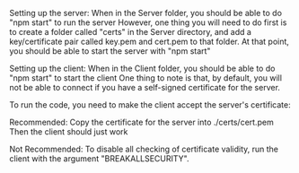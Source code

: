 Setting up the server:
  When in the Server folder, you should be able to do "npm start" to run the server
However, one thing you will need to do first is to create a folder called "certs"
in the Server directory, and add a key/certificate pair called key.pem and cert.pem
to that folder. At that point, you should be able to start the server with "npm start"

Setting up the client:
 When in the Client folder, you should be able to do "npm start" to start the client
One thing to note is that, by default, you will not be able to connect if you have
a self-signed certificate for the server. 

To run the code, you need to make the client accept the server's certificate:

Recommended:
Copy the certificate for the server into ./certs/cert.pem
Then the client should just work

Not Recommended:
To disable all checking of certificate validity,
run the client with the argument "BREAKALLSECURITY".